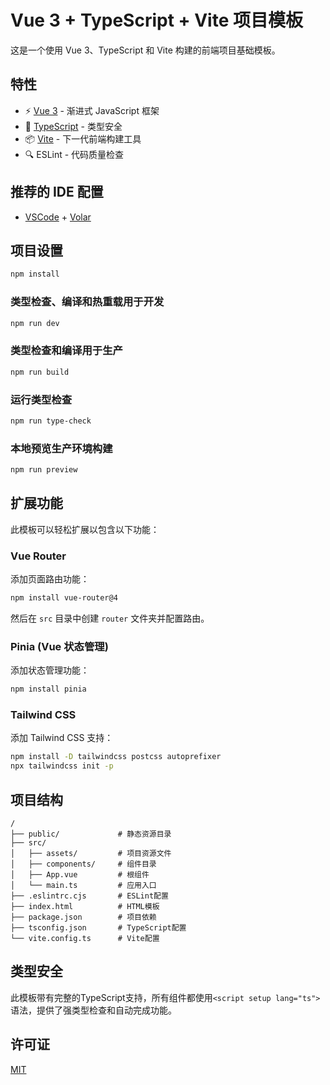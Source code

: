 # Vue 3 + TypeScript + Vite 项目模板

这是一个使用 Vue 3、TypeScript 和 Vite 构建的前端项目基础模板。

## 特性

- ⚡️ [Vue 3](https://v3.vuejs.org/) - 渐进式 JavaScript 框架
- 💪 [TypeScript](https://www.typescriptlang.org/) - 类型安全
- 📦 [Vite](https://vitejs.dev/) - 下一代前端构建工具
- 🔍 ESLint - 代码质量检查

## 推荐的 IDE 配置

- [VSCode](https://code.visualstudio.com/) + [Volar](https://marketplace.visualstudio.com/items?itemName=Vue.volar)

## 项目设置

```sh
npm install
```

### 类型检查、编译和热重载用于开发

```sh
npm run dev
```

### 类型检查和编译用于生产

```sh
npm run build
```

### 运行类型检查

```sh
npm run type-check
```

### 本地预览生产环境构建

```sh
npm run preview
```

## 扩展功能

此模板可以轻松扩展以包含以下功能：

### Vue Router

添加页面路由功能：

```sh
npm install vue-router@4
```

然后在 `src` 目录中创建 `router` 文件夹并配置路由。

### Pinia (Vue 状态管理)

添加状态管理功能：

```sh
npm install pinia
```

### Tailwind CSS

添加 Tailwind CSS 支持：

```sh
npm install -D tailwindcss postcss autoprefixer
npx tailwindcss init -p
```

## 项目结构

```
/
├── public/             # 静态资源目录
├── src/
│   ├── assets/         # 项目资源文件
│   ├── components/     # 组件目录
│   ├── App.vue         # 根组件
│   └── main.ts         # 应用入口
├── .eslintrc.cjs       # ESLint配置
├── index.html          # HTML模板
├── package.json        # 项目依赖
├── tsconfig.json       # TypeScript配置
└── vite.config.ts      # Vite配置
```

## 类型安全

此模板带有完整的TypeScript支持，所有组件都使用`<script setup lang="ts">`语法，提供了强类型检查和自动完成功能。

## 许可证

[MIT](https://opensource.org/licenses/MIT) 